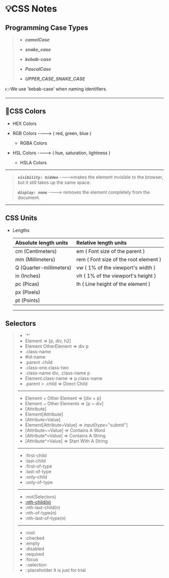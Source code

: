 # :bulb:CSS Notes

## Programming Case Types

> - ***camelCase***
>
> - ***snake_case***
>
> - ***kebab-case***
>
> - ***PascalCase***
>
> - ***UPPER_CASE_SNAKE_CASE***

:point_right:We use 'kebab-case' when naming identifiers.

---

## :art:CSS Colors

- HEX Colors

- RGB Colors ----> ( red, green, blue )
  - RGBA Colors

- HSL Colors ----> ( hue, saturation, lightness )

  - HSLA Colors

---

>
> ***`visibility: hidden`*** ---->makes the element invisible to the browser, but it still takes up the same space.  
>
>***`display: none`*** ----> removes the element completely from the document.
>

---

## CSS Units

- Lengths

  |   Absolute length units   |        Relative length units            |
  |:--------------------------|:----------------------------------------|
  | cm  (Centimeters)         |  em ( Font size of the parent )         |
  | mm  (Millimeters)         |  rem  ( Font size of the root element ) |
  | Q   (Quarter-millimeters) |  vw ( 1% of the viewport's width )      |
  | in  (Inches)              |  vh  ( 1% of the viewport's height )    |
  | pc  (Picas)               |  lh ( Line height of the element )      |
  | px  (Pixels)              |                                         |
  | pt  (Points)              |                                         |
  
  ---

## Selectors

>- '*'
>- Element => [p, div, h2]
>- Element OtherElement => div p
>- .class-name
>- #id-name
>- .parent .child
>- .class-one.class-two
>- .class-name div, .class-name p
>- Element.class-name => p.class-name
>- .parent > .child => Direct Child
>
>---
>
>- Element + Other Element => [div + p]
>- Element ~ Other Elements => [p ~ div]
>- [Attribute]
>- Element[Attribute]
>- [Attribute=Value]
>- Element[Attribute=Value] => input[type="submit"]
>- [Attribute~=Value] => Contains A Word
>- [Attribute*=Value] => Contains A String
>- [Attribute^=Value] => Start With A String
>
>---
>
>- :first-child
>- :last-child
>- :first-of-type
>- :last-of-type
>- :only-child
>- :only-of-type
>
>---
>
> - :not(Selectors)
> - [:nth-child(n)](https://developer.mozilla.org/en-US/docs/Web/CSS/:nth-child)
> - :nth-last-child(n)
> - :nth-of-type(n)
> - :nth-last-of-type(n)
>
>---
>
> - :root
> - :checked
> - :empty
> - :disabled
> - :required
> - :focus
> - ::selection
> - ::placeholder
> It is just for trial
>
